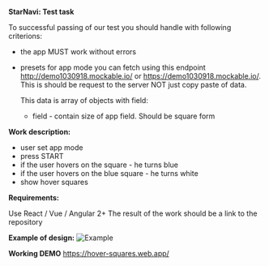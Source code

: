 **StarNavi: Test task**

To successful passing of our test you should handle with following criterions:

- the app MUST work without errors
- presets for app mode you can fetch using this endpoint http://demo1030918.mockable.io/ or https://demo1030918.mockable.io/. This is should be request to the server NOT just copy paste of data.

  This data is array of objects with field:
  - field - contain size of app field. Should be square form

**Work description:**

* user set app mode
* press START
* if the user hovers on the square - he turns blue
* if the user hovers on the blue square - he turns white
* show hover squares

**Requirements:**

Use React / Vue / Angular 2+ The result of the work should be a link to the repository

**Example of design:** ![Example](https://starnavi-frontend-test-task-v3.netlify.app/static/media/image.09b1bfd4.png)

**Working DEMO** https://hover-squares.web.app/
